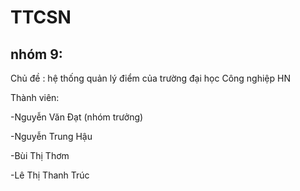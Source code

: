 # TTCSN
<h2>nhóm 9:</h2>
<p>Chủ đề : hệ thống quản lý điểm của trường đại học Công nghiệp HN</p>
<p>Thành viên:</p>
<p>-Nguyễn Văn Đạt (nhóm trưởng)</p>
<p>-Nguyễn Trung Hậu</p>
<p>-Bùi Thị Thơm</p>
<p>-Lê Thị Thanh Trúc</p>
